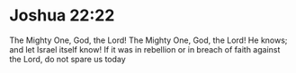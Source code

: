 # Joshua 22:22

The Mighty One, God, the Lord! The Mighty One, God, the Lord! He knows; and let Israel itself know! If it was in rebellion or in breach of faith against the Lord, do not spare us today
